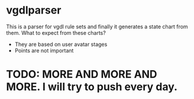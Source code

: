 # vgdlparser

This is a parser for vgdl rule sets and finally it generates a state chart from them.
What to expect from these charts?

- They are based on user avatar stages
- Points are not important

# TODO: MORE AND MORE AND MORE. I will try to push every day.
